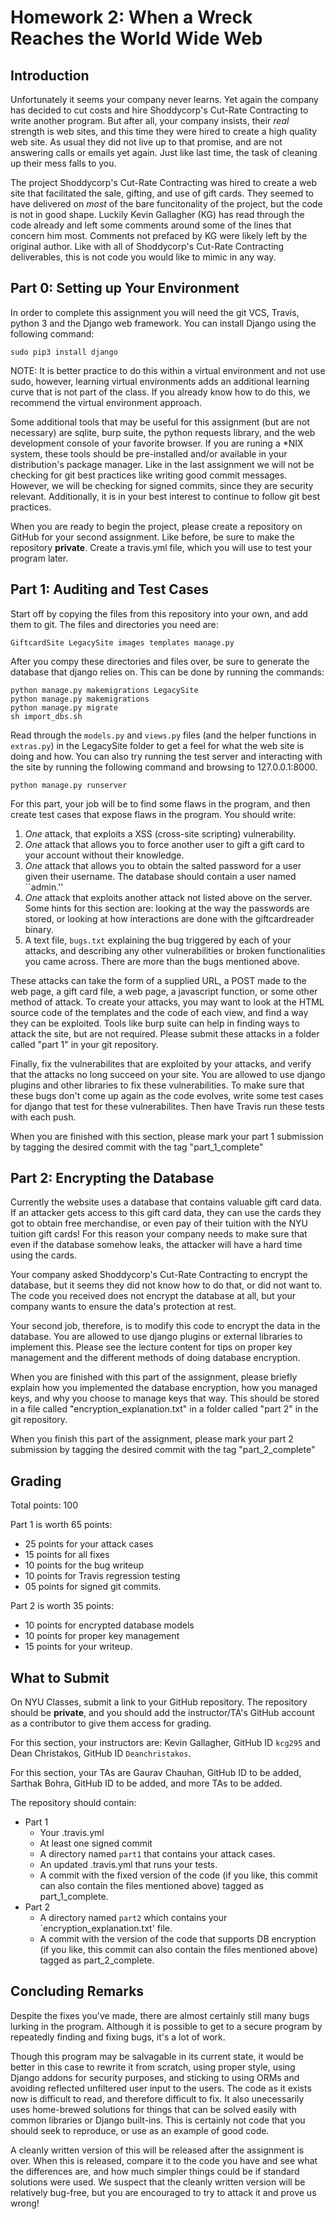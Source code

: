 # Homework 2: When a Wreck Reaches the World Wide Web

## Introduction

Unfortunately it seems your company never learns. Yet again the company
has decided to cut costs and hire Shoddycorp's Cut-Rate Contracting to 
write another program. But after all, your company insists, their *real*
strength is web sites, and this time they were hired to create a high 
quality web site. As usual they did not live up to that promise, and
are not answering calls or emails yet again. Just like last time, the
task of cleaning up their mess falls to you.

The project Shoddycorp's Cut-Rate Contracting was hired to create a 
web site that facilitated the sale, gifting, and use of gift cards.
They seemed to have delivered on *most* of the bare funcitonality of
the project, but the code is not in good shape. Luckily Kevin Gallagher
(KG) has read through the code already and left some comments around
some of the lines that concern him most. Comments not prefaced by KG were
likely left by the original author. Like with all of Shoddycorp's
Cut-Rate Contracting deliverables, this is not code you would like to
mimic in any way.

## Part 0: Setting up Your Environment

In order to complete this assignment you will need the git VCS, Travis, 
python 3 and the Django web framework. You can install Django using the 
following command:

```
sudo pip3 install django
```
NOTE: It is better practice to do this within a virtual environment and 
not use sudo, however, learning virtual environments adds an additional
learning curve that is not part of the class. If you already know how to
do this, we recommend the virtual environment approach.

Some additional tools that may be useful for this assignment (but are
not necessary) are sqlite, burp suite, the python requests library,
and the web development console of your favorite browser. If you are
runing a \*NIX system, these tools should be pre-installed and/or
available in your distribution's package manager. Like in the last
assignment we will not be checking for git best practices like writing good
commit messages. However, we will be checking for signed commits, since
they are security relevant. Additionally, it is in your best interest to
continue to follow git best practices.

When you are ready to begin the project, please create a repository 
on GitHub for your second assignment. Like before, be sure to make 
the repository **private**. Create a travis.yml file, which you will 
use to test your program later.


## Part 1: Auditing and Test Cases

Start off by copying the files from this repository into your own, and
add them to git. The files and directories you need are:

```
GiftcardSite LegacySite images templates manage.py
```

After you compy these directories and files over, be sure to generate 
the database that django relies on. This can be done by running the commands:

```
python manage.py makemigrations LegacySite
python manage.py makemigrations
python manage.py migrate
sh import_dbs.sh
```

Read through the `models.py` and `views.py` files (and the helper
functions in `extras.py`) in the LegacySite folder to get a feel 
for what the web site is doing and how. You can also try running
the test server and interacting with the site by running the
following command and browsing to 127.0.0.1:8000.
```
python manage.py runserver
```

For this part, your job will be to find some flaws in the program, and
then create test cases that expose flaws in the program. You should
write:

1. *One* attack, that exploits a XSS (cross-site scripting) 
   vulnerability.
2. *One* attack that allows you to force another user to gift
   a gift card to your account without their knowledge.
3. *One* attack that allows you to obtain the salted password for a user
   given their username. The database should contain a user named 
   ``admin.''
4. *One* attack that exploits another attack not listed above on the server.
   Some hints for this section are: looking at the way the passwords are
   stored, or looking at how interactions are done with the giftcardreader
   binary.
5. A text file, `bugs.txt` explaining the bug triggered by each of your
   attacks, and describing any other vulnerabilities or broken 
   functionalities you came across. There are more than the bugs mentioned
   above.

These attacks can take the form of a supplied URL, a POST made to the 
web page, a gift card file, a web page, a javascript function, or some
other method of attack. To create your attacks, you may want to look at 
the HTML source code of the templates and the code of each view, and 
find a way they can be exploited. Tools like burp suite can help in
finding ways to attack the site, but are not required. Please submit 
these attacks in a folder called "part 1" in your git repository.

Finally, fix the vulnerabilites that are exploited by your attacks, 
and verify that the attacks no long succeed on your site. You are 
allowed to use django plugins and other libraries to fix these 
vulnerabilities. To make sure that these bugs don't come up again as
the code evolves, write some test cases for django that test for 
these vulnerabilites. Then have Travis run these tests with each push.

When you are finished with this section, please mark your part 1 
submission by tagging the desired commit with the tag "part_1_complete"

## Part 2: Encrypting the Database 

Currently the website uses a database that contains valuable gift card
data. If an attacker gets access to this gift card data, they can use 
the cards they got to obtain free merchandise, or even pay of their
tuition with the NYU tuition gift cards! For this reason your company 
needs to make sure that even if the database somehow leaks, the attacker
will have a hard time using the cards.

Your company asked Shoddycorp's Cut-Rate Contracting to encrypt the 
database, but it seems they did not know how to do that, or did not want
to. The code you received does not encrypt the database at all, but your
company wants to ensure the data's protection at rest.

Your second job, therefore, is to modify this code to encrypt the data in
the database. You are allowed to use django plugins or external libraries
to implement this. Please see the lecture content for tips on proper key
management and the different methods of doing database encryption.

When you are finished with this part of the assignment, please briefly
explain how you implemented the database encryption, how you managed keys,
and why you choose to manage keys that way. This should be stored in a
file called "encryption_explanation.txt" in a folder called "part 2" in
the git repository. 

When you finish this part of the assignment, please mark your part 2 
submission by tagging the desired commit with the tag "part_2_complete"

## Grading

Total points: 100

Part 1 is worth 65 points:

* 25 points for your attack cases
* 15 points for all fixes
* 10 points for the bug writeup
* 10 points for Travis regression testing
* 05 points for signed git commits.

Part 2 is worth 35 points:

* 10 points for encrypted database models
* 10 points for proper key management
* 15 points for your writeup.

## What to Submit

On NYU Classes, submit a link to your GitHub repository. The repository
should be **private**, and you should add the instructor/TA's GitHub
account as a contributor to give them access for grading.

For this section, your instructors are: Kevin Gallagher, GitHub ID `kcg295` and
Dean Christakos, GitHub ID `Deanchristakos`.

For this section, your TAs are Gaurav Chauhan, GitHub ID to be added, Sarthak
Bohra, GitHub ID to be added, and more TAs to be added.

The repository should contain:

* Part 1
  * Your .travis.yml
  * At least one signed commit
  * A directory named `part1` that contains your attack cases.
  * An updated .travis.yml that runs your tests.
  * A commit with the fixed version of the code (if you like, this
    commit can also contain the files mentioned above) tagged as
    part_1_complete.
* Part 2
  * A directory named `part2` which contains your 
    `encryption_explanation.txt' file.
  * A commit with the version of the code that supports DB encryption
    (if you like, this commit can also contain the files mentioned above)
    tagged as part_2_complete.

## Concluding Remarks

Despite the fixes you've made, there are almost certainly still many
bugs lurking in the program. Although it is possible to get to a secure
program by repeatedly finding and fixing bugs, it's a lot of work.

Though this program may be salvagable in its current state, it would be 
better in this case to rewrite it from scratch, using proper style, 
using Django addons for security purposes, and sticking to using ORMs 
and avoiding reflected unfiltered user input to the users. The code as
it exists now is difficult to read, and therefore difficult to fix. It
also unecessarily uses home-brewed solutions for things that can be solved
easily with common libraries or Django built-ins. This is certainly not
code that you should seek to reproduce, or use as an example of good code.

A cleanly written version of this will be released after the assignment is
over. When this is released, compare it to the code you have and see what
the differences are, and how much simpler things could be if standard
solutions were used. We suspect that the cleanly written version will be
relatively bug-free, but you are encouraged to try to attack it and
prove us wrong!
